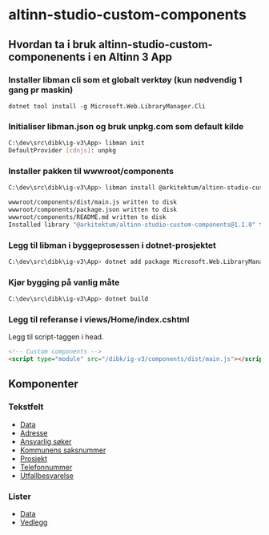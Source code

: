 # altinn-studio-custom-components

## Hvordan ta i bruk altinn-studio-custom-componenents i en Altinn 3 App

### Installer libman cli som et globalt verktøy (kun nødvendig 1 gang pr maskin)

```dotnet tool install -g Microsoft.Web.LibraryManager.Cli```

### Initialiser libman.json og bruk unpkg.com som default kilde

```bash
C:\dev\src\dibk\ig-v3\App> libman init
DefaultProvider [cdnjs]: unpkg
```

### Installer pakken til wwwroot/components

```bash
C:\dev\src\dibk\ig-v3\App> libman install @arkitektum/altinn-studio-custom-components@1.1.0 -d wwwroot/components

wwwroot/components/dist/main.js written to disk
wwwroot/components/package.json written to disk
wwwroot/components/README.md written to disk
Installed library "@arkitektum/altinn-studio-custom-components@1.1.0" to "wwwroot/components"
```

### Legg til libman i byggeprosessen i dotnet-prosjektet

```bash
C:\dev\src\dibk\ig-v3\App> dotnet add package Microsoft.Web.LibraryManager.Build
```

### Kjør bygging på vanlig måte

```bash
C:\dev\src\dibk\ig-v3\App> dotnet build
```

### Legg til referanse i views/Home/index.cshtml

Legg til script-taggen i head.

```html
<!-- Custom components -->
<script type="module" src="/dibk/ig-v3/components/dist/main.js"></script>
```

## Komponenter

### Tekstfelt

- [Data](src/components/custom-field-data/)
- [Adresse](src/components/custom-field-adresse/)
- [Ansvarlig søker](src/components/custom-field-ansvarlig-soeker/)
- [Kommunens saksnummer](src/components/custom-field-kommunens-saksnummer/)
- [Prosjekt](src/components/custom-field-prosjekt/)
- [Telefonnummer](src/components/custom-field-telefonnummer/)
- [Utfallbesvarelse](src/components/custom-field-utfall-svar-status/)

### Lister

- [Data](src/components/custom-list-data/)
- [Vedlegg](src/components/custom-list-vedlegg/)
